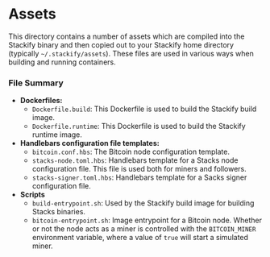 # Assets
This directory contains a number of assets which are compiled into the Stackify binary and then copied out to your Stackify home directory (typically `~/.stackify/assets`). These files are used in various ways when building and running containers.

### File Summary
- **Dockerfiles:**
  - `Dockerfile.build`: This Dockerfile is used to build the Stackify build image.
  - `Dockerfile.runtime`: This Dockerfile is used to build the Stackify runtime image.
- **Handlebars configuration file templates:**
  - `bitcoin.conf.hbs`: The Bitcoin node configuration template.
  - `stacks-node.toml.hbs`: Handlebars template for a Stacks node configuration file. This file is used both for miners and followers.
  - `stacks-signer.toml.hbs`: Handlebars template for a Sacks signer configuration file.
- **Scripts**
  - `build-entrypoint.sh`: Used by the Stackify build image for building Stacks binaries.
  - `bitcoin-entrypoint.sh`: Image entrypoint for a Bitcoin node. Whether or not the node acts as a miner is controlled with the `BITCOIN_MINER` environment variable, where a value of `true` will start a simulated miner.